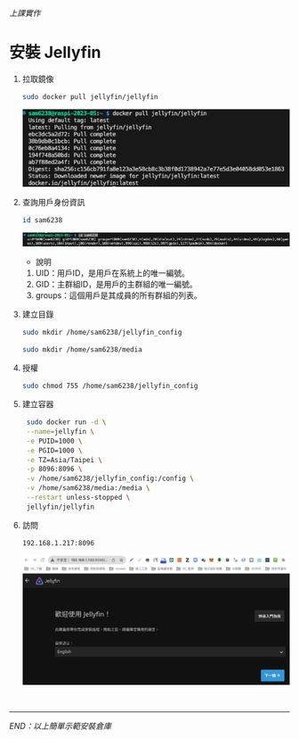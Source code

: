 *上課實作*

# 安裝 Jellyfin


1. 拉取鏡像

   ```bash
   sudo docker pull jellyfin/jellyfin
   ```
   
   ![](images/img_01.png)


2. 查詢用戶身份資訊

   ```bash
   id sam6238
   ```
   
   ![](images/img_02.png)

    - 說明
    1. UID：用戶ID，是用戶在系統上的唯一編號。
    2. GID：主群組ID，是用戶的主群組的唯一編號。
    3. groups：這個用戶是其成員的所有群組的列表。

3. 建立目錄

   ```bash
   sudo mkdir /home/sam6238/jellyfin_config
   ```

   ```bash
   sudo mkdir /home/sam6238/media
   ```

4. 授權

   ```bash
   sudo chmod 755 /home/sam6238/jellyfin_config
   ```


5. 建立容器

   ```bash
    sudo docker run -d \
    --name=jellyfin \
    -e PUID=1000 \
    -e PGID=1000 \
    -e TZ=Asia/Taipei \
    -p 8096:8096 \
    -v /home/sam6238/jellyfin_config:/config \
    -v /home/sam6238/media:/media \
    --restart unless-stopped \
    jellyfin/jellyfin
   ```



6. 訪問

   ```bash
   192.168.1.217:8096
   ```

   ![](images/img_03.png)

</br>

---

_END：以上簡單示範安裝倉庫_